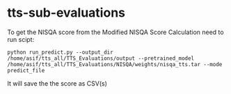 # tts-sub-evaluations
To get the NISQA score from the Modified NISQA Score Calculation need to run scipt: 

`python run_predict.py --output_dir /home/asif/tts_all/TTS_Evaluations/output --pretrained_model /home/asif/tts_all/TTS_Evaluations/NISQA/weights/nisqa_tts.tar --mode predict_file`

It will save the the score as CSV(s)

